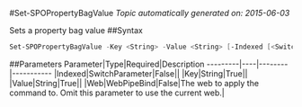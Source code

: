 #Set-SPOPropertyBagValue
*Topic automatically generated on: 2015-06-03*

Sets a property bag value
##Syntax
```powershell
Set-SPOPropertyBagValue -Key <String> -Value <String> [-Indexed [<SwitchParameter>]] [-Web <WebPipeBind>]
```


##Parameters
Parameter|Type|Required|Description
---------|----|--------|-----------
|Indexed|SwitchParameter|False||
|Key|String|True||
|Value|String|True||
|Web|WebPipeBind|False|The web to apply the command to. Omit this parameter to use the current web.|
<!-- Ref: C8EAB23B0C802D1DE64FB967547C970B -->